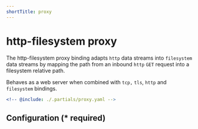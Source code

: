 ```yaml
---
shortTitle: proxy
---
```


# http-filesystem proxy

The http-filesystem proxy binding adapts `http` data streams into `filesystem` data streams by mapping the path from an inbound `http` `GET` request into a filesystem relative path.

Behaves as a web server when combined with `tcp,` `tls`, `http` and `filesystem` bindings.

```yaml {3}
<!-- @include: ./.partials/proxy.yaml -->
```

## Configuration (\* required)

<!-- @include: ./.partials/routes.md -->
<!-- @include: ../.partials/exit.md -->
<!-- @include: ../.partials/telemetry-http.md -->
